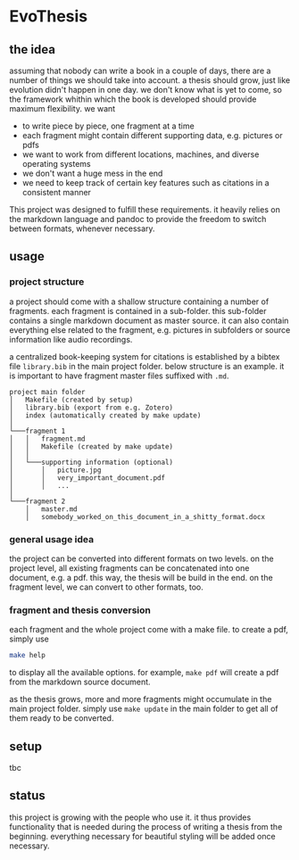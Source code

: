 # EvoThesis 
## the idea

assuming that nobody can write a book in a couple of days, there are a number of things we should take into account. 
a thesis should grow, just like evolution didn't happen in one day. 
we don't know what is yet to come, so the framework whithin which the book is developed should provide maximum flexibility. we want

- to write piece by piece, one fragment at a time
- each fragment might contain different supporting data, e.g. pictures or pdfs
- we want to work from different locations, machines, and diverse operating systems
- we don't want a huge mess in the end
- we need to keep track of certain key features such as citations in a consistent manner

This project was designed to fulfill these requirements. it heavily relies on the markdown language
and pandoc to provide the freedom to switch between formats, whenever necessary.

## usage
### project structure
a project should come with a shallow structure containing a number of fragments.
each fragment is contained in a sub-folder. this sub-folder contains a single markdown
document as master source. it can also contain everything else related to the fragment,
e.g. pictures in subfolders or source information like audio recordings.

a centralized book-keeping system for citations is established by a bibtex file
`library.bib` in the main project folder. below structure is an example. it is 
important to have fragment master files suffixed with `.md`.

```
project main folder
│   Makefile (created by setup)
│   library.bib (export from e.g. Zotero)
│   index (automatically created by make update)   
│
└───fragment 1
│   │   fragment.md
│   │   Makefile (created by make update)
│   │
│   └───supporting information (optional)
│       │   picture.jpg
│       │   very_important_document.pdf
│       │   ...
│   
└───fragment 2
    │   master.md
    │   somebody_worked_on_this_document_in_a_shitty_format.docx
```


### general usage idea
the project can be converted into different formats on two levels. on the project level,
all existing fragments can be concatenated into one document, e.g. a pdf. this way,
the thesis will be build in the end. on the fragment level, we can convert to other
formats, too.


### fragment and thesis conversion
each fragment and the whole project come with a make file. to create a pdf, simply use
```bash
make help
```
to display all the available options. for example, `make pdf` will create a pdf
from the markdown source document.

as the thesis grows, more and more fragments might occumulate in the main project folder.
simply use `make update` in the main folder to get all of them ready to be converted.

## setup
tbc

## status
this project is growing with the people who use it. it thus provides functionality
that is needed during the process of writing a thesis from the beginning.
everything necessary for beautiful styling will be added once necessary.
